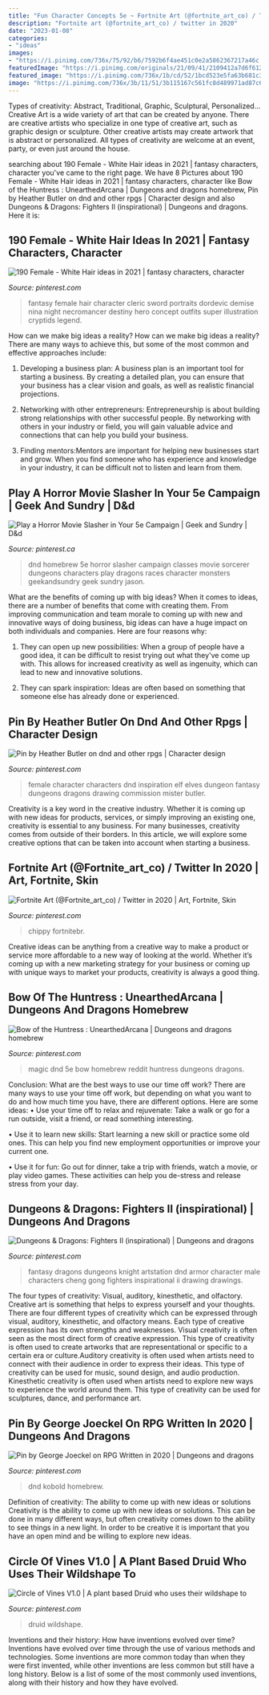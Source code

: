 ```yaml
---
title: "Fun Character Concepts 5e ~ Fortnite Art (@fortnite_art_co) / Twitter In 2020"
description: "Fortnite art (@fortnite_art_co) / twitter in 2020"
date: "2023-01-08"
categories:
- "ideas"
images:
- "https://i.pinimg.com/736x/75/92/b6/7592b6f4ae451c0e2a5862367217a46c.jpg"
featuredImage: "https://i.pinimg.com/originals/21/09/41/2109412a7d6f612e19204529c9102f99.png"
featured_image: "https://i.pinimg.com/736x/1b/cd/52/1bcd523e5fa63b681c33e4da01dcefdf.jpg"
image: "https://i.pinimg.com/736x/3b/11/51/3b115167c561fc8d489971ad87c6d107--dnd-e-homebrew-dnd-classes.jpg"
---
```



Types of creativity: Abstract, Traditional, Graphic, Sculptural, Personalized...
Creative Art is a wide variety of art that can be created by anyone. There are creative artists who specialize in one type of creative art, such as graphic design or sculpture. Other creative artists may create artwork that is abstract or personalized. All types of creativity are welcome at an event, party, or even just around the house.

	

		
searching about 190 Female - White Hair ideas in 2021 | fantasy characters, character you've came to the right page. We have 8 Pictures about 190 Female - White Hair ideas in 2021 | fantasy characters, character like Bow of the Huntress : UnearthedArcana | Dungeons and dragons homebrew, Pin by Heather Butler on dnd and other rpgs | Character design and also Dungeons &amp; Dragons: Fighters II (inspirational) | Dungeons and dragons. Here it is:
		
    
## 190 Female - White Hair Ideas In 2021 | Fantasy Characters, Character

<img loading=lazy src="https://i.pinimg.com/236x/c4/5c/f9/c45cf99391cb71e6c7c6a06070134a35.jpg" onerror="this.onerror=null;this.src='https://tse3.mm.bing.net/th?id=OIP.QMeX_9LFwXineWBTIIi7mgAAAA&amp;pid=15.1';" alt="190 Female - White Hair ideas in 2021 | fantasy characters, character">

_Source: pinterest.com_

>fantasy female hair character cleric sword portraits dordevic demise nina night necromancer destiny hero concept outfits super illustration cryptids legend. 

	

How can we make big ideas a reality?
How can we make big ideas a reality? There are many ways to achieve this, but some of the most common and effective approaches include:
1. Developing a business plan: A business plan is an important tool for starting a business. By creating a detailed plan, you can ensure that your business has a clear vision and goals, as well as realistic financial projections.

2. Networking with other entrepreneurs: Entrepreneurship is about building strong relationships with other successful people. By networking with others in your industry or field, you will gain valuable advice and connections that can help you build your business.

3. Finding mentors:Mentors are important for helping new businesses start and grow. When you find someone who has experience and knowledge in your industry, it can be difficult not to listen and learn from them.


    
## Play A Horror Movie Slasher In Your 5e Campaign | Geek And Sundry | D&amp;d

<img loading=lazy src="https://i.pinimg.com/736x/3b/11/51/3b115167c561fc8d489971ad87c6d107--dnd-e-homebrew-dnd-classes.jpg" onerror="this.onerror=null;this.src='https://tse2.mm.bing.net/th?id=OIP.VyKjsJambdOt87awfkyRWgHaKe&amp;pid=15.1';" alt="Play a Horror Movie Slasher in Your 5e Campaign | Geek and Sundry | D&amp;d">

_Source: pinterest.ca_

>dnd homebrew 5e horror slasher campaign classes movie sorcerer dungeons characters play dragons races character monsters geekandsundry geek sundry jason. 

	

What are the benefits of coming up with big ideas?
When it comes to ideas, there are a number of benefits that come with creating them. From improving communication and team morale to coming up with new and innovative ways of doing business, big ideas can have a huge impact on both individuals and companies. Here are four reasons why: 
1. They can open up new possibilities: When a group of people have a good idea, it can be difficult to resist trying out what they've come up with. This allows for increased creativity as well as ingenuity, which can lead to new and innovative solutions. 

2. They can spark inspiration: Ideas are often based on something that someone else has already done or experienced.

    
## Pin By Heather Butler On Dnd And Other Rpgs | Character Design

<img loading=lazy src="https://i.pinimg.com/originals/21/09/41/2109412a7d6f612e19204529c9102f99.png" onerror="this.onerror=null;this.src='https://tse4.mm.bing.net/th?id=OIP.iZCBIsXoygr5Dg4VqJSEHwHaLL&amp;pid=15.1';" alt="Pin by Heather Butler on dnd and other rpgs | Character design">

_Source: pinterest.com_

>female character characters dnd inspiration elf elves dungeon fantasy dungeons dragons drawing commission mister butler. 

	

Creativity is a key word in the creative industry. Whether it is coming up with new ideas for products, services, or simply improving an existing one, creativity is essential to any business. For many businesses, creativity comes from outside of their borders. In this article, we will explore some creative options that can be taken into account when starting a business.

    
## Fortnite Art (@Fortnite_art_co) / Twitter In 2020 | Art, Fortnite, Skin

<img loading=lazy src="https://i.pinimg.com/736x/68/57/65/685765f86e0ffae1d25eb2bf51b9d00e.jpg" onerror="this.onerror=null;this.src='https://tse1.mm.bing.net/th?id=OIP.aGa_jnutpjMHsxjScWr-qwHaD_&amp;pid=15.1';" alt="Fortnite Art (@Fortnite_art_co) / Twitter in 2020 | Art, Fortnite, Skin">

_Source: pinterest.com_

>chippy fortnitebr. 

	

Creative ideas can be anything from a creative way to make a product or service more affordable to a new way of looking at the world. Whether it’s coming up with a new marketing strategy for your business or coming up with unique ways to market your products, creativity is always a good thing.

    
## Bow Of The Huntress : UnearthedArcana | Dungeons And Dragons Homebrew

<img loading=lazy src="https://i.pinimg.com/736x/1b/cd/52/1bcd523e5fa63b681c33e4da01dcefdf.jpg" onerror="this.onerror=null;this.src='https://tse1.mm.bing.net/th?id=OIP.4OvLnv-5VsyUo5fcFwD6DgHaHW&amp;pid=15.1';" alt="Bow of the Huntress : UnearthedArcana | Dungeons and dragons homebrew">

_Source: pinterest.com_

>magic dnd 5e bow homebrew reddit huntress dungeons dragons. 

	

Conclusion: What are the best ways to use our time off work?
There are many ways to use your time off work, but depending on what you want to do and how much time you have, there are different options. Here are some ideas: 
• Use your time off to relax and rejuvenate: Take a walk or go for a run outside, visit a friend, or read something interesting. 

• Use it to learn new skills: Start learning a new skill or practice some old ones. This can help you find new employment opportunities or improve your current one. 

• Use it for fun: Go out for dinner, take a trip with friends, watch a movie, or play video games. These activities can help you de-stress and release stress from your day.

    
## Dungeons &amp; Dragons: Fighters II (inspirational) | Dungeons And Dragons

<img loading=lazy src="https://i.pinimg.com/originals/fa/35/df/fa35df93d1509e7d2f5d9d05d69e378f.jpg" onerror="this.onerror=null;this.src='https://tse3.mm.bing.net/th?id=OIP.5mbT0usTON8x3aVPO2ridgHaLS&amp;pid=15.1';" alt="Dungeons &amp; Dragons: Fighters II (inspirational) | Dungeons and dragons">

_Source: pinterest.com_

>fantasy dragons dungeons knight artstation dnd armor character male characters cheng gong fighters inspirational ii drawing drawings. 

	

The four types of creativity: Visual, auditory, kinesthetic, and olfactory.
Creative art is something that helps to express yourself and your thoughts. There are four different types of creativity which can be expressed through visual, auditory, kinesthetic, and olfactory means. Each type of creative expression has its own strengths and weaknesses. Visual creativity is often seen as the most direct form of creative expression. This type of creativity is often used to create artworks that are representational or specific to a certain era or culture.Auditory creativity is often used when artists need to connect with their audience in order to express their ideas. This type of creativity can be used for music, sound design, and audio production. Kinesthetic creativity is often used when artists need to explore new ways to experience the world around them. This type of creativity can be used for sculptures, dance, and performance art.

    
## Pin By George Joeckel On RPG Written In 2020 | Dungeons And Dragons

<img loading=lazy src="https://i.pinimg.com/736x/4e/1d/b4/4e1db485a260961b1fee51d5dc889b20.jpg" onerror="this.onerror=null;this.src='https://tse1.mm.bing.net/th?id=OIP.wvsBHVvdNVHGSB9h9m_FXQHaGZ&amp;pid=15.1';" alt="Pin by George Joeckel on RPG Written in 2020 | Dungeons and dragons">

_Source: pinterest.com_

>dnd kobold homebrew. 

	

Definition of creativity: The ability to come up with new ideas or solutions
Creativity is the ability to come up with new ideas or solutions. This can be done in many different ways, but often creativity comes down to the ability to see things in a new light. In order to be creative it is important that you have an open mind and be willing to explore new ideas.

    
## Circle Of Vines V1.0 | A Plant Based Druid Who Uses Their Wildshape To

<img loading=lazy src="https://i.pinimg.com/736x/75/92/b6/7592b6f4ae451c0e2a5862367217a46c.jpg" onerror="this.onerror=null;this.src='https://tse2.mm.bing.net/th?id=OIP._0EONwnpuQq58-Xba_BBjwHaJl&amp;pid=15.1';" alt="Circle of Vines V1.0 | A plant based Druid who uses their wildshape to">

_Source: pinterest.com_

>druid wildshape. 

	

Inventions and their history: How have inventions evolved over time?
Inventions have evolved over time through the use of various methods and technologies. Some inventions are more common today than when they were first invented, while other inventions are less common but still have a long history. Below is a list of some of the most commonly used inventions, along with their history and how they have evolved.

